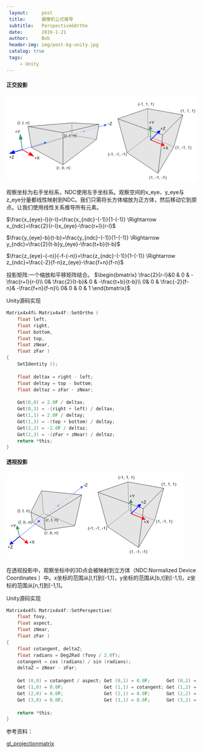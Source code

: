 ```yaml
---
 layout:     post
 title:      摄像机公式推导
 subtitle:   Perspective&Ortho
 date:       2019-1-21
 author:     Bob
 header-img: img/post-bg-unity.jpg
 catalog: true
 tags:
     - Unity
---
```



#### 正交投影

![image](/img/d_10.png)

观察坐标为右手坐标系，NDC使用左手坐标系。观察空间的x_eye、y_eye与z_eye分量都线性映射到NDC。我们只需将长方体缩放为正方体，然后移动它到原点。让我们使用线性关系推导所有元素。

$\frac{x_{eye}-l}{r-l}=\frac{x_{ndc}-(-1)}{1-(-1)} \Rightarrow  x_{ndc}=\frac{2}{r-l}x_{eye}-\frac{r+l}{r-l}$

$\frac{y_{eye}-b}{t-b}=\frac{y_{ndc}-(-1)}{1-(-1)} \Rightarrow  y_{ndc}=\frac{2}{t-b}y_{eye}-\frac{t+b}{t-b}$

$\frac{z_{eye}-(-n)}{-f-(-n)}=\frac{z_{ndc}-(-1)}{1-(-1)} \Rightarrow  z_{ndc}=\frac{-2}{f-n}z_{eye}-\frac{f+n}{f-n}$

投影矩阵:一个缩放和平移矩阵结合。
$\begin{bmatrix}
 \frac{2}{r-l}&0  & 0 & -\frac{r+l}{r-l}\\ 
 0&  \frac{2}{t-b}& 0 & -\frac{t+b}{t-b}\\ 
 0& 0 &  \frac{-2}{f-n}& -\frac{f+n}{f-n}\\ 
 0& 0 & 0 & 1
\end{bmatrix}$

Unity源码实现
```c
Matrix4x4f& Matrix4x4f::SetOrtho (
	float left,
	float right,
	float bottom,
	float top,
	float zNear,
	float zFar )
{
	SetIdentity ();

	float deltax = right - left;
	float deltay = top - bottom;
	float deltaz = zFar - zNear;

	Get(0,0) = 2.0F / deltax;
	Get(0,3) = -(right + left) / deltax;
	Get(1,1) = 2.0F / deltay;
	Get(1,3) = -(top + bottom) / deltay;
	Get(2,2) = -2.0F / deltaz;
	Get(2,3) = -(zFar + zNear) / deltaz;
	return *this;
}
```

#### 透视投影

![image](/img/d_11.png)

在透视投影中，观察坐标中的3D点会被映射到立方体（NDC:Normalized Device Coordinates ）中。x坐标的范围从[l,f]到[-1,1]，y坐标的范围从[b,t]到[-1,1]，z坐标的范围从[n,f]到[-1,1]。


Unity源码实现
```c
Matrix4x4f& Matrix4x4f::SetPerspective(
	float fovy,
	float aspect,
	float zNear,
	float zFar )
{
	float cotangent, deltaZ;
	float radians = Deg2Rad (fovy / 2.0f);
	cotangent = cos (radians) / sin (radians);
	deltaZ = zNear - zFar;
	
	Get (0,0) = cotangent / aspect;	Get (0,1) = 0.0F;      Get (0,2) = 0.0F;                    Get (0,3) = 0.0F;
	Get (1,0) = 0.0F;               Get (1,1) = cotangent; Get (1,2) = 0.0F;                    Get (1,3) = 0.0F;
	Get (2,0) = 0.0F;               Get (2,1) = 0.0F;      Get (2,2) = (zFar + zNear) / deltaZ; Get (2,3) = 2.0F * zNear * zFar / deltaZ;
	Get (3,0) = 0.0F;               Get (3,1) = 0.0F;      Get (3,2) = -1.0F;                   Get (3,3) = 0.0F;

	return *this;
}
```

参考资料：

[gl_projectionmatrix](http://www.songho.ca/opengl/gl_projectionmatrix.html)